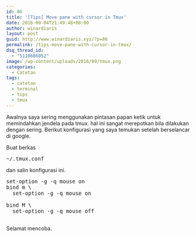 ```yaml
---
id: 86
title: '[Tips] Move pane with cursor in Tmux'
date: 2016-09-04T21:49:48+00:00
author: winardiaris
layout: post
guid: http://www.winardiaris.xyz/?p=86
permalink: /tips-move-pane-with-cursor-in-tmux/
dsq_thread_id:
  - "5118686052"
image: /wp-content/uploads/2016/09/tmux.png
categories:
  - Catetan
tags:
  - catetan
  - terminal
  - tips
  - tmux
---
```

Awalnya saya sering menggunakan pintasan papan ketik untuk memindahkan jendela pada tmux. hal ini sangat merepotkan bila dilakukan dengan sering. Berikut konfigurasi yang saya temukan setelah berselancar di google.<!--more-->

Buat berkas

<pre class="brush: bash; title: ; notranslate" title="">~/.tmux.conf </pre>

dan salin konfigurasi ini.

<pre class="brush: bash; title: ; notranslate" title="">set-option -g -q mouse on
bind m \
  set-option -g -q mouse on
  
bind M \
  set-option -g -q mouse off

</pre>

Selamat mencoba.